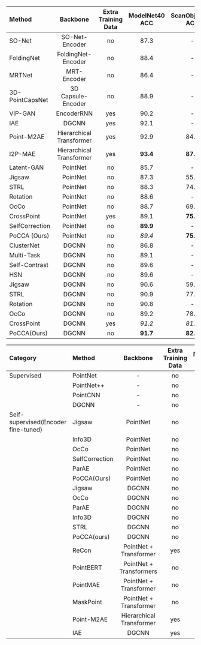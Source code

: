 |Method|Backbone|Extra Training Data|ModelNet40 ACC|ScanObjectNN ACC|
|:-|:-:|:-:|:-:|:-:|
|SO-Net|SO-Net-Encoder|no|87.3|-|
|FoldingNet|FoldingNet-Encoder|no|88.4|-| 
|MRTNet|MRT-Encoder|no|86.4|-| 
|3D-PointCapsNet|3D Capsule-Encoder|no| 88.9 |-|  
|VIP-GAN|EncoderRNN|yes|90.2|-|
|IAE|DGCNN|yes|92.1|-|
|Point-M2AE|Hierarchical Transformer|yes|92.9|84.1|
|I2P-MAE|Hierarchical Transformer|yes|**93.4**|**87.1**|
|Latent-GAN|PointNet|no|85.7|-|
|Jigsaw|PointNet|no|87.3|55.2|
|STRL|PointNet|no|88.3|74.2|
|Rotation|PointNet|no|88.6|-|
|OcCo|PointNet|no|88.7|69.5|
|CrossPoint|PointNet|yes|89.1|**75.6**|
|SelfCorrection|PointNet|no|**89.9**|-| 
|PoCCA (Ours)|PointNet|no|*89.4*|**75.6**|
|ClusterNet|DGCNN|no|86.8|-|
|Multi-Task|DGCNN|no|89.1|-|
|Self-Contrast|DGCNN|no|89.6|-|
|HSN|DGCNN|no|89.6|-|
|Jigsaw|DGCNN|no|90.6|59.5|
|STRL|DGCNN|no|90.9|77.9|
|Rotation|DGCNN|no|90.8|-|
|OcCo|DGCNN|no|89.2|78.3|
|CrossPoint|DGCNN|yes|*91.2*|*81.7*|
|PoCCA(Ours)|DGCNN|no|**91.7**|**82.2**|


|Category|Method|Backbone|Extra Training Data|ModelNet40 ACC|ScanObjectNN ACC|
|:-|:-|:-:|:-:|:-:|:-:|
|Supervised|PointNet|-|no|89.2|68.2|
||PointNet++|-|no|90.7|77.9|
||PointCNN|-|no|92.2|78.5|
||DGCNN|-|no|92.9|78.1|
|Self-supervised(Encoder fine-tuned)|Jigsaw|PointNet|no|89.6|76.5|
||Info3D|PointNet|no|90.2|-|
||OcCo|PointNet|no|90.1|80.0|
||SelfCorrection|PointNet|no|90.0|-|
||ParAE|PointNet|no|90.5|-|
||PoCCA(Ours)|PointNet|no|90.2|80.3|
||Jigsaw|DGCNN|no|92.4|82.7|
||OcCo|DGCNN|no|93.0|83.9|
||ParAE|DGCNN|no|92.9|-|
||Info3D|DGCNN|no|93.0|-|
||STRL|DGCNN|no|93.1|-|
||PoCCA(ours)|DGCNN|no|93.3|84.1|
||ReCon|PointNet + Transformer|yes|93.0|83.8|
||PointBERT|PointNet + Transformers|no|93.2|83.1|
||PointMAE|PointNet + Transformer|no|93.8|85.2|
||MaskPoint|PointNet + Transformer|no|93.8|84.6|
||Point-M2AE|Hierarchical Transformer|yes|94.0|86.43|
||IAE|DGCNN|yes|94.2|-|
